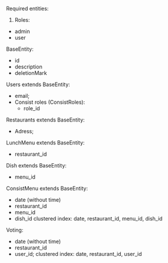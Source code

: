 Required entities:

1. Roles:
  - admin
  - user
  
BaseEntity:
  - id
  - description 
  - deletionMark
  
Users extends BaseEntity:
  - email;
  - Consist roles (ConsistRoles):
    - role_id
  
Restaurants extends BaseEntity:
  - Adress; 
  
LunchMenu extends BaseEntity:
  - restaurant_id

Dish extends BaseEntity:
  - menu_id

ConsistMenu extends BaseEntity:
  - date (without time)
  - restaurant_id
  - menu_id
  - dish_id
clustered index: date, restaurant_id, menu_id, dish_id

Voting:
  - date (without time)
  - restaurant_id
  - user_id;
clustered index: date, restaurant_id, user_id
  


  

  
